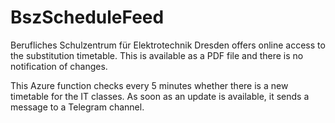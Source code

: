 # BszScheduleFeed

Berufliches Schulzentrum für Elektrotechnik Dresden offers online access to the substitution timetable. This is available as a PDF file and there is no notification of changes.

This Azure function checks every 5 minutes whether there is a new timetable for the IT classes. As soon as an update is available, it sends a message to a Telegram channel.